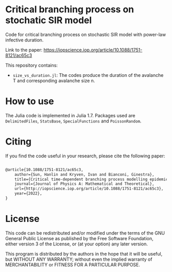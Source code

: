 # Critical branching process on stochatic SIR model

Code for critical branching process on stochastic SIR model with power-law infective duration. 

Link to the paper: https://iopscience.iop.org/article/10.1088/1751-8121/ac65c3

This repository contains:

- `size_vs_duration.jl`: The codes produce the duration of the avalanche T and corresponding avalanche size n.

# How to use
The Julia code is implemented in Julia 1.7. Packages used are `DelimitedFiles`, `StatsBase`, `SpecialFunctions` and `PoissonRandom`.

# Citing
If you find the code useful in your research, please cite the following paper:

```latex

@article{10.1088/1751-8121/ac65c3,
	author={Sun, Hanlin and Kryven, Ivan and Bianconi, Ginestra},
	title={Critical time-dependent branching process modelling epidemic spreading with containment measures},
	journal={Journal of Physics A: Mathematical and Theoretical},
	url={http://iopscience.iop.org/article/10.1088/1751-8121/ac65c3},
	year={2022},
}
```
# License
This code can be redistributed and/or modified under the terms of the GNU General Public License as published by the Free Software Foundation, either version 3 of the License, or (at your option) any later version.
  
This program is distributed by the authors in the hope that it will be useful, but WITHOUT ANY WARRANTY; without even the implied warranty of MERCHANTABILITY or FITNESS FOR A PARTICULAR PURPOSE.
